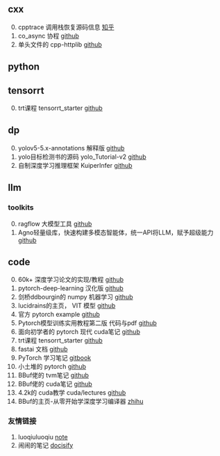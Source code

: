 

## cxx

0. cpptrace 调用栈恢复源码信息 [知乎](https://zhuanlan.zhihu.com/p/19257168256?utm_campaign=shareopn&utm_medium=social&utm_psn=1864452920814223360&utm_source=wechat_session)
1. co_async 协程 [github](https://github.com/archibate/co_async.git)
2. 单头文件的 cpp-httplib [github](https://github.com/yhirose/cpp-httplib.git)

## python

## tensorrt

0. trt课程 tensorrt_starter  [github](https://github.com/kalfazed/tensorrt_starter.git)

## dp

0. yolov5-5.x-annotations 解释版 [github](https://github.com/naonao-cola/yolov5-5.x-annotations.git)
1. yolo目标检测书的源码 yolo_Tutorial-v2 [github](https://github.com/naonao-cola/my_yolo_Tutorial-v2.git)
2. 自制深度学习推理框架 KuiperInfer [github](https://github.com/zjhellofss/KuiperInfer.git)

## llm

### toolkits

0. ragflow 大模型工具  [github](https://github.com/infiniflow/ragflow.git)
1. Agno轻量级库，快速构建多模态智能体，统一API将LLM，赋予超级能力[github](https://github.com/agno-agi/agno)


## code

0. 60k+ 深度学习论文的实现/教程 [github](https://nn.labml.ai/index.html)
1. pytorch-deep-learning 汉化版 [github](https://github.com/liufei65536/mrdbourke_pytorch-deep-learning_cn/tree/master)
2. 剑桥ddbourgin的 numpy 机器学习 [github](https://github.com/ddbourgin/numpy-ml)
3. lucidrains的主页， VIT 模型 [github](https://github.com/lucidrains)
4. 官方 pytorch example [github](https://github.com/pytorch/examples)
5. Pytorch模型训练实用教程第二版 代码与pdf [github](https://github.com/TingsongYu/PyTorch_Tutorial)
6. 面向初学者的 pytorch 现代 cuda笔记 [github](https://github.com/xlite-dev/CUDA-Learn-Notes)
7. trt课程 tensorrt_starter  [github](https://github.com/kalfazed/tensorrt_starter.git)
8. fastai 文档 [github](https://github.com/fastai/fastai)
9. PyTorch 学习笔记 [gitbook](https://pytorch.zhangxiann.com/)
10. 小土堆的 pytorch [github](https://github.com/AccumulateMore/CV/tree/main)
11. BBuf佬的 tvm笔记 [github](https://github.com/BBuf/tvm_mlir_learn)
12. BBuf佬的 cuda笔记 [github](https://github.com/BBuf/how-to-optim-algorithm-in-cuda/tree/master)
13. 4.2k的 cuda教学 cuda/lectures [github](https://github.com/cuda-mode/lectures)
14. BBuf的主页-从零开始学深度学习编译器 [zhihu](https://www.zhihu.com/people/zhang-xiao-yu-45-67-74/search?keyword=%E4%BB%8E%E9%9B%B6%E5%BC%80%E5%A7%8B%E5%AD%A6%E6%B7%B1%E5%BA%A6%E5%AD%A6%E4%B9%A0%E7%BC%96%E8%AF%91%E5%99%A8&pathBefore=%2Fpeople%2Fzhang-xiao-yu-45-67-74)

### 友情链接

1. luoqiuluoqiu [note](https://luoqiuluoqiu.github.io/note/)
2. 闹闹的笔记 [docisify](https://naonao-cola.github.io/gist/)
